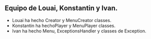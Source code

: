 ## Equipo de Louai, Konstantin y Ivan.
- Louai ha hecho Creator y MenuCreator classes.
- Konstantin ha hechoPlayer y MenuPlayer classes.
- Ivan ha hecho Menu, ExceptionsHandler y classes de Exception.
